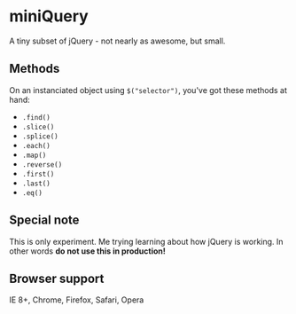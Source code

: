 # miniQuery
A tiny subset of jQuery - not nearly as awesome, but small.

## Methods
On an instanciated object using `$("selector")`, you've got these methods at hand:

* `.find()`
* `.slice()`
* `.splice()`
* `.each()`
* `.map()`
* `.reverse()`
* `.first()`
* `.last()`
* `.eq()`


## Special note
This is only experiment. Me trying learning about how jQuery is working. In other words __do not use this in production!__

## Browser support
IE 8+, Chrome, Firefox, Safari, Opera